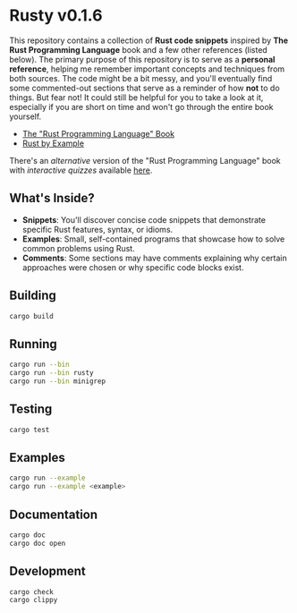 Rusty v0.1.6
============

This repository contains a collection of **Rust code snippets** inspired by **The Rust Programming Language** book and a few other references (listed below). The primary purpose of this repository is to serve as a **personal reference**, helping me remember important concepts and techniques from both sources. The code might be a bit messy, and you'll eventually find some commented-out sections that serve as a reminder of how **not** to do things. But fear not! It could still be helpful for you to take a look at it, especially if you are short on time and won't go through the entire book yourself.

 * [The "Rust Programming Language" Book](https://doc.rust-lang.org/book)
 * [Rust by Example](https://doc.rust-lang.org/stable/rust-by-example/)

 There's an _alternative_ version of the "Rust Programming Language" book with _interactive quizzes_ available [here](https://rust-book.cs.brown.edu/).

What's Inside?
--------------

- **Snippets**: You'll discover concise code snippets that demonstrate specific Rust features, syntax, or idioms.
- **Examples**: Small, self-contained programs that showcase how to solve common problems using Rust.
- **Comments**: Some sections may have comments explaining why certain approaches were chosen or why specific code blocks exist.

Building
--------

``` sh
cargo build
```

Running
-------

``` sh
cargo run --bin
cargo run --bin rusty
cargo run --bin minigrep
```

Testing
-------

``` sh
cargo test
```

Examples
--------

``` sh
cargo run --example
cargo run --example <example>
```

Documentation
-------------

```sh
cargo doc
cargo doc open
```

Development
-----------

``` sh
cargo check
cargo clippy
```
